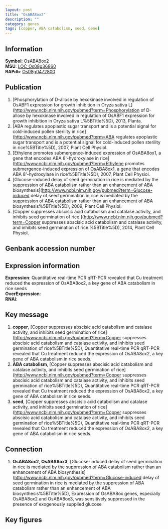 ```yaml
---
layout: post
title: "OsABA8ox2"
description: ""
category: genes
tags: [copper, ABA catabolism, seed, Gene]
---
```


## Information
__Symbol__: OsABA8ox2  
__MSU__: [LOC_Os08g36860](http://rice.plantbiology.msu.edu/cgi-bin/ORF_infopage.cgi?orf=LOC_Os08g36860)  
__RAPdb__: [Os08g0472800](http://rapdb.dna.affrc.go.jp/viewer/gbrowse_details/irgsp1?name=Os08g0472800)  

## Publication
1. [Phosphorylation of D-allose by hexokinase involved in regulation of OsABF1 expression for growth inhibition in Oryza sativa L](http://www.ncbi.nlm.nih.gov/pubmed?term=Phosphorylation of D-allose by hexokinase involved in regulation of OsABF1 expression for growth inhibition in Oryza sativa L%5BTitle%5D), 2013, Planta.
2. [ABA regulates apoplastic sugar transport and is a potential signal for cold-induced pollen sterility in rice](http://www.ncbi.nlm.nih.gov/pubmed?term=ABA regulates apoplastic sugar transport and is a potential signal for cold-induced pollen sterility in rice%5BTitle%5D), 2007, Plant Cell Physiol.
3. [Ethylene promotes submergence-induced expression of OsABA8ox1, a gene that encodes ABA 8'-hydroxylase in rice](http://www.ncbi.nlm.nih.gov/pubmed?term=Ethylene promotes submergence-induced expression of OsABA8ox1, a gene that encodes ABA 8'-hydroxylase in rice%5BTitle%5D), 2007, Plant Cell Physiol.
4. [Glucose-induced delay of seed germination in rice is mediated by the suppression of ABA catabolism rather than an enhancement of ABA biosynthesis](http://www.ncbi.nlm.nih.gov/pubmed?term=Glucose-induced delay of seed germination in rice is mediated by the suppression of ABA catabolism rather than an enhancement of ABA biosynthesis%5BTitle%5D), 2009, Plant Cell Physiol.
5. [Copper suppresses abscisic acid catabolism and catalase activity, and inhibits seed germination of rice.](http://www.ncbi.nlm.nih.gov/pubmed?term=Copper suppresses abscisic acid catabolism and catalase activity, and inhibits seed germination of rice.%5BTitle%5D), 2014, Plant Cell Physiol.

## Genbank accession number

## Expression information
__Expression__: Quantitative real-time PCR qRT-PCR revealed that Cu treatment reduced the expression of OsABA8ox2, a key gene of ABA catabolism in rice seeds  
__OverExpression__:  
__RNAi__:  

## Key message
1. __copper__, [Copper suppresses abscisic acid catabolism and catalase activity, and inhibits seed germination of rice](http://www.ncbi.nlm.nih.gov/pubmed?term=Copper suppresses abscisic acid catabolism and catalase activity, and inhibits seed germination of rice%5BTitle%5D), Quantitative real-time PCR qRT-PCR revealed that Cu treatment reduced the expression of OsABA8ox2, a key gene of ABA catabolism in rice seeds.
2. __ABA catabolism__, [Copper suppresses abscisic acid catabolism and catalase activity, and inhibits seed germination of rice](http://www.ncbi.nlm.nih.gov/pubmed?term=Copper suppresses abscisic acid catabolism and catalase activity, and inhibits seed germination of rice%5BTitle%5D), Quantitative real-time PCR qRT-PCR revealed that Cu treatment reduced the expression of OsABA8ox2, a key gene of ABA catabolism in rice seeds.
3. __seed__, [Copper suppresses abscisic acid catabolism and catalase activity, and inhibits seed germination of rice](http://www.ncbi.nlm.nih.gov/pubmed?term=Copper suppresses abscisic acid catabolism and catalase activity, and inhibits seed germination of rice%5BTitle%5D), Quantitative real-time PCR qRT-PCR revealed that Cu treatment reduced the expression of OsABA8ox2, a key gene of ABA catabolism in rice seeds.

## Connection
1. __OsABA8ox2__, __OsABA8ox3__, [Glucose-induced delay of seed germination in rice is mediated by the suppression of ABA catabolism rather than an enhancement of ABA biosynthesis](http://www.ncbi.nlm.nih.gov/pubmed?term=Glucose-induced delay of seed germination in rice is mediated by the suppression of ABA catabolism rather than an enhancement of ABA biosynthesis%5BTitle%5D),  Expression of OsABA8ox genes, especially OsABA8ox2 and OsABA8ox3, was sensitively suppressed in the presence of exogenously supplied glucose

## Key figures


